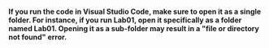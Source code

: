 <p><b>
If you run the code in Visual Studio Code, make sure to open it as a single folder.
For instance, if you run Lab01, open it specifically as a folder named Lab01.
Opening it as a sub-folder may result in a "file or directory not found" error.
</b></p>

